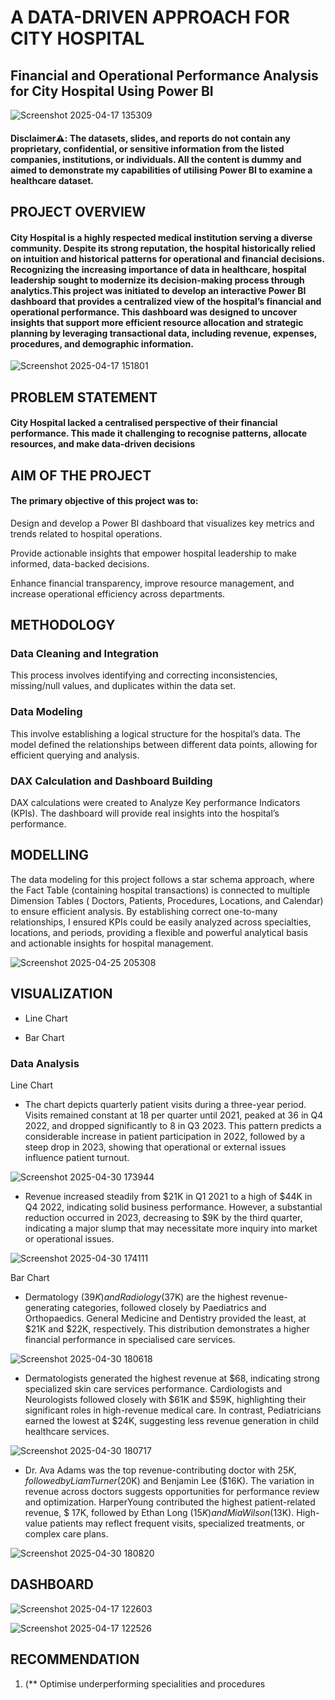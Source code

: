 # A DATA-DRIVEN APPROACH FOR CITY HOSPITAL
## Financial and Operational Performance Analysis for City Hospital Using Power BI
![Screenshot 2025-04-17 135309](https://github.com/user-attachments/assets/01dbfff6-c4a9-4d61-bb44-607ffce20d48)
####  Disclaimer⚠️: The datasets, slides, and reports do not contain any proprietary, confidential, or sensitive information from the listed companies, institutions, or individuals. All the content is dummy and aimed to demonstrate my capabilities of utilising Power BI to examine a healthcare dataset.

## PROJECT OVERVIEW
#### City Hospital is a highly respected medical institution serving a diverse community. Despite its strong reputation, the hospital historically relied on intuition and historical patterns for operational and financial decisions. Recognizing the increasing importance of data in healthcare, hospital leadership sought to modernize its decision-making process through analytics.This project was initiated to develop an interactive Power BI dashboard that provides a centralized view of the hospital’s financial and operational performance. This dashboard was designed to uncover insights that support more efficient resource allocation and strategic planning by leveraging transactional data, including revenue, expenses, procedures, and demographic information.

![Screenshot 2025-04-17 151801](https://github.com/user-attachments/assets/957bb035-8e59-4a02-b0ea-80d1481de7f6)
## PROBLEM STATEMENT
#### City Hospital lacked a centralised perspective of their financial performance. This made it challenging to recognise patterns, allocate resources, and make data-driven decisions
## AIM OF THE PROJECT
#### The primary objective of this project was to:

Design and develop a Power BI dashboard that visualizes key metrics and trends related to hospital operations.

Provide actionable insights that empower hospital leadership to make informed, data-backed decisions.

Enhance financial transparency, improve resource management, and increase operational efficiency across departments.

## METHODOLOGY
### Data Cleaning and Integration
This process involves identifying and correcting
inconsistencies, missing/null values, and
duplicates within the data set. 

### Data Modeling
This involve establishing a logical structure for the
hospital’s data. The model defined the relationships
between different data points, allowing for efficient
querying and analysis.

### DAX Calculation and Dashboard Building
DAX calculations were created to Analyze Key
performance Indicators (KPIs). The dashboard will
provide real insights into the hospital’s performance.

## MODELLING
The data modeling for this project follows a star schema approach, where the Fact Table (containing hospital transactions) is connected to multiple Dimension Tables ( Doctors, Patients, Procedures, Locations, and Calendar) to ensure efficient analysis. 
By establishing correct one-to-many relationships, I ensured KPIs could be easily analyzed across specialties, locations, and periods, providing a flexible and powerful analytical basis and actionable insights for hospital management.



  ![Screenshot 2025-04-25 205308](https://github.com/user-attachments/assets/a8ef39c2-3908-4917-889d-7b75055e03be)

  ## VISUALIZATION
-  Line Chart
 
-  Bar Chart

  ### Data Analysis
  Line Chart

  - The chart depicts quarterly patient visits during a three-year period. Visits remained constant at 18 per quarter until 2021, peaked at 36 in Q4 2022, and dropped significantly to 8 in Q3 2023. This pattern predicts a considerable increase in patient participation in 2022, followed by a steep drop in 2023, showing that operational or external issues influence patient turnout.

  

  ![Screenshot 2025-04-30 173944](https://github.com/user-attachments/assets/25394754-fa09-4c09-95db-5a0b957b11b7)

  - Revenue increased steadily from $21K in Q1 2021 to a high of $44K in Q4 2022, indicating solid business performance. However, a substantial reduction occurred in 2023, decreasing to $9K by the third quarter, indicating a major slump that may necessitate more inquiry into market or operational issues.



![Screenshot 2025-04-30 174111](https://github.com/user-attachments/assets/fd482c6c-3959-4e3c-9922-2539e1c5fd8e)

Bar Chart

- Dermatology ($39K) and Radiology ($37K) are the highest revenue-generating categories, followed closely by Paediatrics and Orthopaedics. General Medicine and Dentistry provided the least, at $21K and $22K, respectively. This distribution demonstrates a higher financial performance in specialised care services.

  

![Screenshot 2025-04-30 180618](https://github.com/user-attachments/assets/5949abcd-cff6-4feb-a582-2bab602bffac)

- Dermatologists generated the highest revenue at $68, indicating strong specialized skin care services performance.
 Cardiologists and Neurologists followed closely with $61K and $59K, highlighting their significant roles in high-revenue medical care.
 In contrast, Pediatricians earned the lowest at $24K, suggesting less revenue generation in child healthcare services.



![Screenshot 2025-04-30 180717](https://github.com/user-attachments/assets/a5e9c63c-851c-4208-a3a5-7288b2beceeb)
- Dr. Ava Adams was the top revenue-contributing doctor with $25K, followed by Liam Turner ($20K) and Benjamin Lee ($16K).
 The variation in revenue across doctors suggests opportunities for performance review and optimization.
 HarperYoung contributed the highest patient-related revenue, $ 17K, followed by Ethan Long ($15K) and Mia Wilson ($13K).
 High-value patients may reflect frequent visits, specialized treatments, or complex care plans.



![Screenshot 2025-04-30 180820](https://github.com/user-attachments/assets/2d540f2e-2653-4dd9-9f8c-58d028f1f116)

## DASHBOARD



![Screenshot 2025-04-17 122603](https://github.com/user-attachments/assets/8f1cc266-69ce-4a48-9d5f-6cf30fe94e80)



![Screenshot 2025-04-17 122526](https://github.com/user-attachments/assets/e6a21831-5931-483e-b540-6ca7d8f1d859)

## RECOMMENDATION
1. (** Optimise underperforming specialities and procedures 

